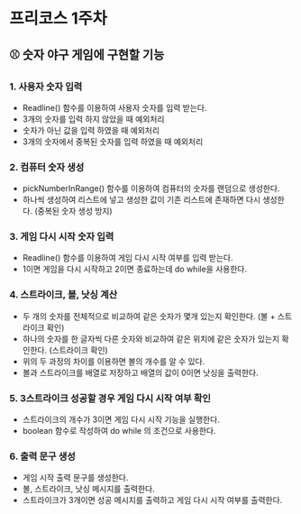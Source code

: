 # 프리코스 1주차

## ⚾️ 숫자 야구 게임에 구현할 기능

### 1. 사용자 숫자 입력

- Readline() 함수를 이용하여 사용자 숫자를 입력 받는다.
- 3개의 숫자를 입력 하지 않았을 때 예외처리
- 숫자가 아닌 값을 입력 하였을 때 예외처리
- 3개의 숫자에서 중복된 숫자를 입력 하였을 때 예외처리

### 2. 컴퓨터 숫자 생성

- pickNumberInRange() 함수를 이용하여 컴퓨터의 숫자를 랜덤으로 생성한다.
- 하나씩 생성하여 리스트에 넣고 생성한 값이 기존 리스트에 존재하면 다시 생성한다. (중복된 숫자 생성 방지)

### 3. 게임 다시 시작 숫자 입력

- Readline() 함수를 이용하여 게임 다시 시작 여부를 입력 받는다.
- 1이면 게임을 다시 시작하고 2이면 종료하는데 do while을 사용한다.

### 4. 스트라이크, 볼, 낫싱 계산

- 두 개의 숫자를 전체적으로 비교하여 같은 숫자가 몇개 있는지 확인한다. (볼 + 스트라이크 확인)
- 하나의 숫자를 한 글자씩 다른 숫자와 비교하여 같은 위치에 같은 숫자가 있는지 확인한다. (스트라이크 확인)
- 위의 두 과정의 차이를 이용하면 볼의 개수를 알 수 있다.
- 볼과 스트라이크를 배열로 저장하고 배열의 값이 0이면 낫싱을 출력한다.

### 5. 3스트라이크 성공할 경우 게임 다시 시작 여부 확인

- 스트라이크의 개수가 3이면 게임 다시 시작 기능을 실행한다.
- boolean 함수로 작성하여 do while 의 조건으로 사용한다.

### 6. 출력 문구 생성

- 게임 시작 출력 문구를 생성한다.
- 볼, 스트라이크, 낫싱 메시지를 출력한다.
- 스트라이크가 3개이면 성공 메시지를 출력하고 게임 다시 시작 여부를 출력한다.
